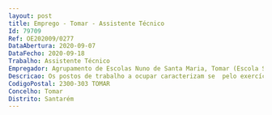 ```yaml
--- 
layout: post
title: Emprego - Tomar - Assistente Técnico
Id: 79709
Ref: OE202009/0277
DataAbertura: 2020-09-07
DataFecho: 2020-09-18
Trabalho: Assistente Técnico
Empregador: Agrupamento de Escolas Nuno de Santa Maria, Tomar (Escola Secundária de Santa Maria do Olival, Tomar - Sede)
Descricao: Os postos de trabalho a ocupar caracterizam se  pelo exercício de funções na categoria de Assistente Técnico, tal como descrito no anexo referido no n.º 2 do artigo 88.º da LTFP, para os serviços administrativos dos Agrupamentos de Escolas ou Escolas não agrupadas, compreendendo designadamente as actividades inerentes à gestão de alunos, pessoal, orçamento, contabilidade, património, aprovisionamento, secretaria, arquivo e expediente.
CodigoPostal: 2300-303 TOMAR
Concelho: Tomar
Distrito: Santarém
--- 
```

